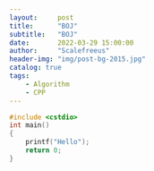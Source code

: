 ```yaml
---
layout:     post
title:      "BOJ"
subtitle:   "BOJ"
date:       2022-03-29 15:00:00
author:     "Scalefreeus"
header-img: "img/post-bg-2015.jpg"
catalog: true
tags:
    - Algorithm
    - CPP
---
```

```cpp
#include <cstdio>
int main()
{
    printf("Hello");
    return 0;
}
```

<script src="http://gist-it.appspot.com/https://raw.githubusercontent.com/scalefreeus/Algorithm_C/master/fundamentals_of_data_structure/2D_array_dynamic_allocation.c"></script>
